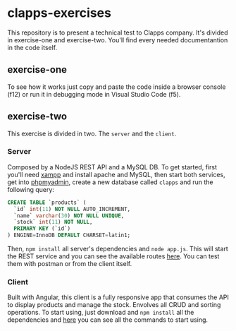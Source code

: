 # clapps-exercises

This repository is to present a technical test to Clapps company. It's divided in exercise-one and exercise-two.
You'll find every needed documentantion in the code itself.

## exercise-one
To see how it works just copy and paste the code inside a browser console (f12) or run it in debugging mode in Visual Studio Code (f5).

## exercise-two

This exercise is divided in two. The `server` and the `client`. 

### Server
Composed by a NodeJS REST API and a MySQL DB. To get started, first you'll need [xampp](https://www.apachefriends.org/es/index.html) and install
apache and MySQL, then start both services, get into [phpmyadmin](http://localhost/phpmyadmin), create a new database called `clapps`
and run the following query:

```sql
CREATE TABLE `products` (
  `id` int(11) NOT NULL AUTO_INCREMENT,
  `name` varchar(30) NOT NULL UNIQUE,
  `stock` int(11) NOT NULL,
  PRIMARY KEY (`id`)
) ENGINE=InnoDB DEFAULT CHARSET=latin1;
```
Then, `npm install` all server's dependencies and `node app.js`. This will start the REST service and you can see the
available routes [here](https://github.com/FacundoMalgieri/clapps-exercises/blob/master/exercise-two/server/routes/product.routes.js).
You can test them with postman or from the client itself.

### Client
Built with Angular, this client is a fully responsive app that consumes the API to display products and manage the stock. Envolves all CRUD and sorting operations.
To start using, just download and `npm install` all the dependencies and [here](https://github.com/FacundoMalgieri/clapps-exercises/tree/master/exercise-two/client#client) 
you can see all the commands to start using.


